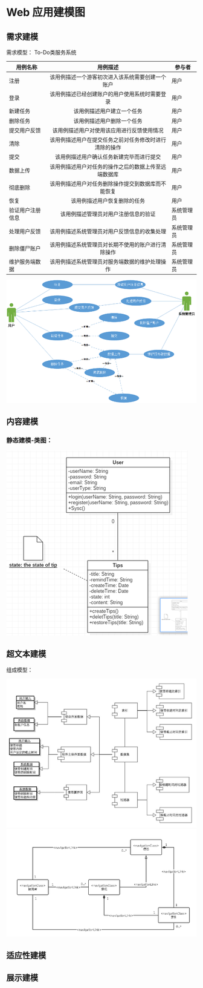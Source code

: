 ﻿# Web 应用建模图

## 需求建模

需求模型：
To-Do类服务系统

| 用例名称    | 用例描述                                     |参与者|
|------------|:-----------------------------------------:|-------|
| 注册        | 该用例描述一个游客初次进入该系统需要创建一个账户| 用户 |
| 登录        |该用例描述已经创建账户的用户使用系统时需要登录   | 用户 |
| 新建任务    | 该用例描述用户建立一个任务                     | 用户 |
| 删除任务    |该用例描述用户删除一个任务                      |用户|
| 提交用户反馈 |该用例描述用户对使用该应用进行反馈使用情况       |用户|
| 清除        |该用例描述用户在提交任务之前对任务修改时进行清除的操作|用户|
| 提交       |该用例描述用户确认任务新建完毕而进行提交           |用户|
|数据上传    |该用例描述用户对任务的操作之后的数据上传至远端数据库 |用户|
|彻底删除|该用例描述用户对任务删除操作提交到数据库而不能恢复       |用户|
|恢复       |该用例描述用户恢复删除的任务                        |用户|
|验证用户注册信息|该用例描述管理员对用户注册信息的验证       |系统管理员|
|处理用户反馈|该用例描述系统管理员对用户反馈信息的收集处理   |系统管理员|
|删除僵尸账户|该用例描述系统管理员对长期不使用的账户进行清除操作|系统管理员|
|维护服务端数据|该用例描述系统管理员对服务端数据的维护处理操作|系统管理员|

![需求模型](需求建模.png)

## 内容建模
### 静态建模-类图：
![类图](classDiagram.PNG)
## 超文本建模

组成模型：

![组成模型](组成模型.jpg)
![导航结构模型](导航结构模型.png)

## 适应性建模

## 展示建模
